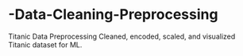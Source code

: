 # -Data-Cleaning-Preprocessing
Titanic Data Preprocessing Cleaned, encoded, scaled, and visualized Titanic dataset for ML.
